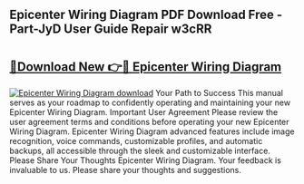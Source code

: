 ## Epicenter Wiring Diagram PDF Download Free - Part-JyD User Guide Repair w3cRR

# <h2><a href="http://dfsvr4a.blite.top/?on=Epicenter+Wiring+Diagram">🔗Download New 👉🔴 Epicenter Wiring Diagram</a></h2>

[![Epicenter Wiring Diagram download](https://i.imgur.com/lujVjoI.png)](http://dfsvr4a.blite.top/?on=Epicenter+Wiring+Diagram)
Your Path to Success This manual serves as your roadmap to confidently operating and maintaining your new Epicenter Wiring Diagram. Important User Agreement Please review the user agreement terms and conditions before operating your new Epicenter Wiring Diagram. Epicenter Wiring Diagram advanced features include image recognition, voice commands, customizable profiles, and automatic backups, all accessible through the sleek and customizable interface. Please Share Your Thoughts Epicenter Wiring Diagram. Your feedback is invaluable to us. Please share your thoughts and suggestions.
